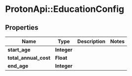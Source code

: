 # ProtonApi::EducationConfig

## Properties
Name | Type | Description | Notes
------------ | ------------- | ------------- | -------------
**start_age** | **Integer** |  | 
**total_annual_cost** | **Float** |  | 
**end_age** | **Integer** |  | 


